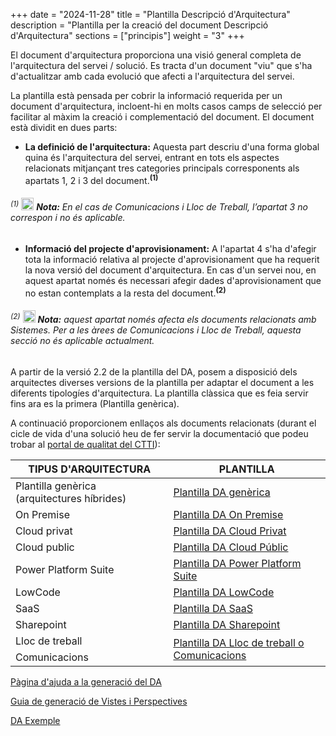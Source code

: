 +++
date        = "2024-11-28"
title       = "Plantilla Descripció d'Arquitectura"
description = "Plantilla per la creació del document Descripció d'Arquitectura"
sections    = ["principis"]
weight      = "3"
+++

El document d'arquitectura proporciona una visió general completa de l'arquitectura del servei / solució. Es tracta d'un document "viu" que s'ha d'actualitzar amb cada evolució que afecti a l'arquitectura del servei.

La plantilla està pensada per cobrir la informació requerida per un document d'arquitectura, incloent-hi en molts casos camps de selecció per facilitar al màxim la creació i complementació del document. 
El document està dividit en dues parts:

- **La definició de l'arquitectura:** Aquesta part descriu d'una forma global quina és l'arquitectura del servei, entrant en tots els aspectes relacionats mitjançant tres categories principals corresponents als apartats 1, 2 i 3 del document.<sup>**(1)**</sup>
###### <sup>(1)</sup> <img src="/images/PlantillaDA/warning-icon.png" alt="Advertencia" width="20" height="20"> _**Nota:** En el cas de Comunicacions i Lloc de Treball, l’apartat 3 no correspon i no és aplicable._

- **Informació del projecte d'aprovisionament:** A l'apartat 4 s'ha d'afegir tota la informació relativa al projecte d'aprovisionament que ha requerit la nova versió del document d'arquitectura. En cas d'un servei nou, en aquest apartat només és necessari afegir dades d'aprovisionament que no estan contemplats a la resta del document.<sup>**(2)**</sup>
###### <sup>(2)</sup> <img src="/images/PlantillaDA/warning-icon.png" alt="Advertencia" width="20" height="20"> _**Nota:** aquest apartat només afecta els documents relacionats amb Sistemes. Per a les àrees de Comunicacions i Lloc de Treball, aquesta secció no és aplicable actualment._

A partir de la versió 2.2 de la plantilla del DA, posem a disposició dels arquitectes diverses versions de la plantilla per adaptar el document a les diferents tipologíes d'arquitectura. La plantilla clàssica que es feia servir fins ara es la primera (Plantilla genèrica).

A continuació proporcionem enllaços als documents relacionats (durant el cicle de vida d'una solució heu de fer servir la documentació que podeu trobar al [portal de qualitat del CTTI](https://qualitat.solucions.gencat.cat/)):

<table>
    <thead>
        <tr>
            <th>TIPUS D'ARQUITECTURA</th>
            <th>PLANTILLA</th>
        </tr>
    </thead>
    <tbody>
        <tr>
            <td>Plantilla genèrica (arquitectures híbrides)</td>
            <td><a href="https://qualitat.solucions.gencat.cat/templates/Plantilla_DA_H%C3%ADbrid_DT_DAQ_V2.3.docx">Plantilla DA genèrica</a></td>
        </tr>
        <tr>
            <td>On Premise</td>
            <td><a href="https://qualitat.solucions.gencat.cat/templates/Plantilla_DA_OnPremise_DT_DAQ_V2.3.docx">Plantilla DA On Premise</a></td>
        </tr>
            <td>Cloud privat</td>
            <td><a href="https://qualitat.solucions.gencat.cat/templates/Plantilla_DA_CloudPrivat_DT_DAQ_V2.3.docx">Plantilla DA Cloud Privat</a></td>
        <tr>
            <td>Cloud public</td>
            <td><a href="https://qualitat.solucions.gencat.cat/templates/Plantilla_DA_CloudPublic_DT_DAQ_V2.3.docx">Plantilla DA Cloud Públic</a></td>
        </tr>
        <tr>
            <td>Power Platform Suite</td>
            <td><a href="https://qualitat.solucions.gencat.cat/templates/Plantilla_DA_PowerPlatform_DT_DAQ_V2.3.docx">Plantilla DA Power Platform Suite</a></td>
        </tr>
        <tr>
            <td>LowCode</td>
            <td><a href="https://qualitat.solucions.gencat.cat/templates/Assumpte_DT_DAQ_LowCode_V2.2.docx">Plantilla DA LowCode</a></td>
        </tr>
        <tr>
            <td>SaaS</td>
            <td><a href="https://qualitat.solucions.gencat.cat/templates/Plantilla_DA_SaaS_DT_DAQ_V2.3.docx">Plantilla DA SaaS</a></td>
        </tr>
        <tr>
            <td>Sharepoint</td>
            <td><a href="https://qualitat.solucions.gencat.cat/templates/Plantilla_DA_Sharepoint_DT_DAQ_V2.3.docx">Plantilla DA Sharepoint</a></td>
        </tr>
        <tr>
            <td>Lloc de treball</td>
            <td rowspan=2><a href="https://qualitat.solucions.gencat.cat/">Plantilla DA Lloc de treball o Comunicacions</a></td>
        </tr>
        <tr>
            <td>Comunicacions</td>
        </tr>
    </tbody>
</table>

[Pàgina d'ajuda a la generació del DA](https://canigo.ctti.gencat.cat/arquitectura/ajuda_da/)

[Guia de generació de Vistes i Perspectives](/related/da/Guia_vistes_DA.pdf)

[DA Exemple](/related/da/Exemple_DA_1.0.docx)
